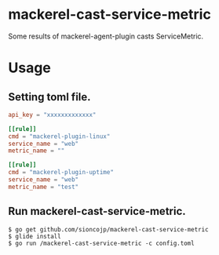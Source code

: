 # mackerel-cast-service-metric
Some results of mackerel-agent-plugin casts ServiceMetric.

# Usage

## Setting toml file.
```toml
api_key = "xxxxxxxxxxxxx"

[[rule]]
cmd = "mackerel-plugin-linux"
service_name = "web"
metric_name = ""

[[rule]]
cmd = "mackerel-plugin-uptime"
service_name = "web"
metric_name = "test"
```

## Run mackerel-cast-service-metric.
```shell
$ go get github.com/sioncojp/mackerel-cast-service-metric
$ glide install
$ go run /mackerel-cast-service-metric -c config.toml
```
